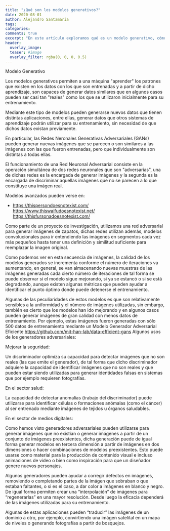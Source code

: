 ```yaml
---
title: "¿Qué son los modelos generativos?"
date: 2020-08-01
author: Alejandro Santamaría
tags:
categories: 
comments: true
excerpt: "En este artículo exploramos qué es un modelo generativo, cómo te pueden servir y el estado del arte en este campo."
header:
  overlay_image: 
  teaser: #image
  overlay_filter: rgba(0, 0, 0, 0.5)
---
```


Modelo Generativo

Los modelos generativos permiten a una máquina "aprender" los patrones que existen en los datos con los que son entrenadas y a partir de dicho aprendizaje, son capaces de generar datos similares que en algunos casos pueden ser casi tan "reales" como los que se utilizaron inicialmente para su entrenamiento. 

Mediante este tipo de modelos pueden generarse nuevos datos que tienen distintas aplicaciones, entre ellas, generar datos que otros sistemas de aprendizaje podrán utilizar para su entrenamiento, sin necesidad de que dichos datos existan previamente. 

En particular, las Redes Neronales Generativas Adversariales (GANs) pueden generar nuevas imágenes que se parecen o son similares a las imágenes con las que fueron entrenadas, pero que individualmente son distintas a todas ellas. 

El funcionamiento de una Red Neuronal Adversarial consiste en la operación simultánea de dos redes neuronales que son "adversarias", una de dichas redes es la encargada de generar imágenes y la segunda es la encargada de discriminar aquellas imágenes que no se parecen a lo que constituye una imágen real. 


Modelos avanzados pueden verse en:
* https://thispersondoesnotexist.com/
https://www.thiswaifudoesnotexist.net/
https://thisfursonadoesnotexist.com/



Como parte de un proyecto de investigación, utilizamos una red adversarial para generar imágenes de zapatos, dichas redes utilizan además, modelos convolucionales para ir entendiendo las imágenes en segmentos cada vez más pequeños hasta tener una definición y similitud suficiente para reemplazar la imagen original. 

Como podemos ver en esta secuencia de imágenes, la calidad de los modelos generados se incrementa conforme el número de iteraciones va aumentando, en general, se van almacenando nuevas muestras de las imágenes generadas cada cierto número de iteraciones de tal forma se puede observar si el modelo sigue mejorando, si ya se estancó o si se está degradando, aunque existen algunas métricas que pueden ayudar a identificar el punto óptimo donde puede detenerse el entrenamiento. 

Algunas de las peculiaridades de estos modelos es que son relativamente sensibles a la uniformidad y el número de imágenes utilizadas, sin embargo, también es cierto que los modelos han ido mejorando y en algunos casos pueden generar imágenes de gran calidad con menos datos de entrenamiento. Por ejemplo, estas imágenes fueron generadas con sólo 500 datos de entrenamiento mediante un Modelo Generador Adversarial Eficiente 
https://github.com/mit-han-lab/data-efficient-gans
Algunos usos de los generadores adversariales: 

Mejorar la seguridad: 

Un discriminador optimiza su capacidad para detectar imágenes que no son reales (las que emite el generador), de tal forma que dicho discriminador adquiere la capacidad de identificar imágenes que no son reales y que pueden estar siendo utilizadas para generar identidades falsas en sistemas que por ejemplo requieren fotografías. 

En el sector salud: 

La capacidad de detectar anomalías (trabajo del discriminador) puede utilizarse para identificar células o formaciones anómalas (como el cáncer) al ser entrenado mediante imágenes de tejidos u órganos saludables.

En el sector de medios digitales: 

Como hemos visto generadores adversariales pueden utilizarse para generar imágenes que no existían o generar imágenes a partir de un conjunto de imágenes preexistentes, dicha generación puede de igual forma generar modelos en tercera dimensión a partir de imágenes en dos dimensiones o hacer combinaciones de modelos preexistentes. Esto puede usarse como material para la producción de contenido visual e incluso animaciones de video o bien como inspiración para que un diseñador genere nuevos personajes.

Algunos generadores pueden ayudar a corregir defectos en imágenes, removiendo o completando partes de la imágen que sobraban o que estaban faltantes, o si es el caso, a dar color a imágenes en blanco y negro. De igual forma permiten crear una “interpolación” de imágenes para “regenerarlas” en una mayor resolución. Desde luego la eficacia dependerá de las imágenes utilizadas para su entrenamiento. 

Algunas de estas aplicaciones pueden “traducir” las imágenes de un dominio a otro, por ejemplo, convirtiendo una imágen satelital en un mapa de niveles o generando fotografías a partir de bosquejos. 
